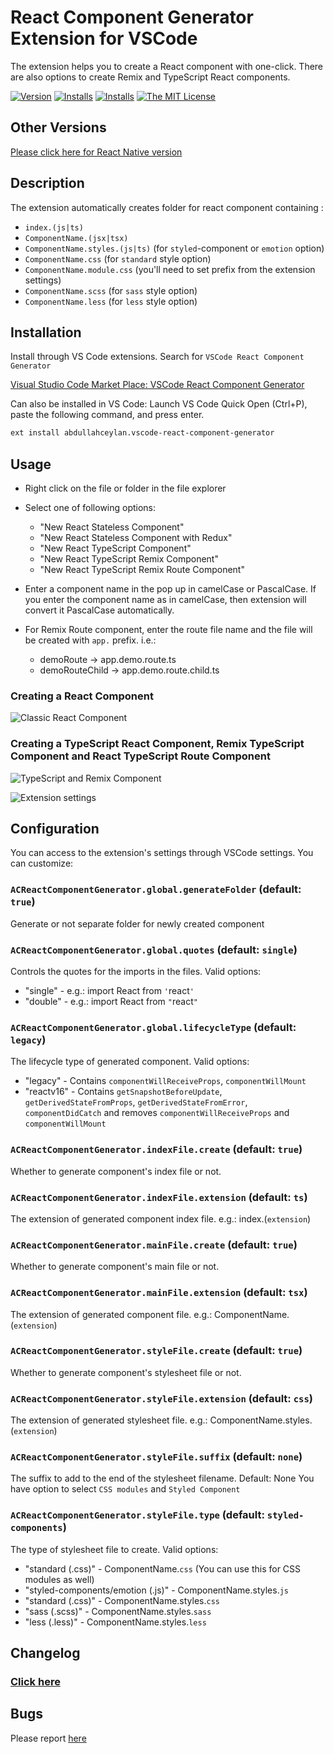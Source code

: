 # React Component Generator Extension for VSCode

The extension helps you to create a React component with one-click. There are also options to create Remix and TypeScript React components.

[![Version](https://vsmarketplacebadges.dev/version/abdullahceylan.vscode-react-component-generator.png)](https://marketplace.visualstudio.com/items?itemName=abdullahceylan.vscode-react-component-generator)
[![Installs](https://vsmarketplacebadges.dev/installs-short/abdullahceylan.vscode-react-component-generator.png)](https://marketplace.visualstudio.com/items?itemName=abdullahceylan.vscode-react-component-generator)
[![Installs](https://vsmarketplacebadges.dev/rating-star/abdullahceylan.vscode-react-component-generator.png)](https://marketplace.visualstudio.com/items?itemName=abdullahceylan.vscode-react-component-generator)
[![The MIT License](https://flat.badgen.net/badge/license/MIT/orange)](http://opensource.org/licenses/MIT)

## Other Versions
[Please click here for React Native version](https://marketplace.visualstudio.com/items?itemName=abdullahceylan.vscode-react-native-component-generator)

## Description

The extension automatically creates folder for react component containing :

- `index.(js|ts)`
- `ComponentName.(jsx|tsx)`
- `ComponentName.styles.(js|ts)` (for `styled`-component or `emotion` option)
- `ComponentName.css` (for `standard` style option)
- `ComponentName.module.css` (you'll need to set prefix from the extension settings)
- `ComponentName.scss` (for `sass` style option)
- `ComponentName.less` (for `less` style option)

## Installation

Install through VS Code extensions. Search for `VSCode React Component Generator`

[Visual Studio Code Market Place: VSCode React Component Generator](https://marketplace.visualstudio.com/items?itemName=abdullahceylan.vscode-react-component-generator)

Can also be installed in VS Code: Launch VS Code Quick Open (Ctrl+P), paste the following command, and press enter.

```bash
ext install abdullahceylan.vscode-react-component-generator
```

## Usage

- Right click on the file or folder in the file explorer
- Select one of following options:
  - "New React Stateless Component"
  - "New React Stateless Component with Redux"
  - "New React TypeScript Component"
  - "New React TypeScript Remix Component"
  - "New React TypeScript Remix Route Component"

- Enter a component name in the pop up in camelCase or PascalCase. If you enter the component name as in camelCase, then extension will convert it PascalCase automatically.

- For Remix Route component, enter the route file name and the file will be created with `app.` prefix. i.e.:
  - demoRoute -> app.demo.route.ts
  - demoRouteChild -> app.demo.route.child.ts

### Creating a React Component

![Classic React Component](assets/images/ac-vscode-classic-component.gif)

### Creating a TypeScript React Component, Remix TypeScript Component and React TypeScript Route Component

![TypeScript and Remix Component](assets/images/ac-vscode-typescript-remix.gif)


![Extension settings](assets/images/vscode-settings.png)

## Configuration

You can access to the extension's settings through VSCode settings. You can customize:

### `ACReactComponentGenerator.global.generateFolder` (default: `true`)

Generate or not separate folder for newly created component

### `ACReactComponentGenerator.global.quotes` (default: `single`)

Controls the quotes for the imports in the files. Valid options:

- "single" - e.g.: import React from `'`react`'`
- "double"  - e.g.: import React from `"`react`"`

### `ACReactComponentGenerator.global.lifecycleType` (default: `legacy`)

The lifecycle type of generated component. Valid options:

- "legacy" - Contains `componentWillReceiveProps`, `componentWillMount`
- "reactv16"  - Contains `getSnapshotBeforeUpdate`, `getDerivedStateFromProps`, `getDerivedStateFromError`, `componentDidCatch` and removes `componentWillReceiveProps` and `componentWillMount`

### `ACReactComponentGenerator.indexFile.create` (default: `true`)

Whether to generate component's index file or not.

### `ACReactComponentGenerator.indexFile.extension` (default: `ts`)

The extension of generated component index file. e.g.: index.(`extension`)

### `ACReactComponentGenerator.mainFile.create` (default: `true`)

Whether to generate component's main file or not.

### `ACReactComponentGenerator.mainFile.extension` (default: `tsx`)

The extension of generated component file. e.g.: ComponentName.(`extension`)

### `ACReactComponentGenerator.styleFile.create` (default: `true`)

Whether to generate component's stylesheet file or not.

### `ACReactComponentGenerator.styleFile.extension` (default: `css`)

The extension of generated stylesheet file. e.g.: ComponentName.styles.(`extension`)

### `ACReactComponentGenerator.styleFile.suffix` (default: `none`)

The suffix to add to the end of the stylesheet filename. Default: None
You have option to select `CSS modules` and `Styled Component`

### `ACReactComponentGenerator.styleFile.type` (default: `styled-components`)

The type of stylesheet file to create. Valid options:

- "standard (.css)" - ComponentName.`css` (You can use this for CSS modules as well)
- "styled-components/emotion (.js)" - ComponentName.styles.`js`
- "standard (.css)" - ComponentName.styles.`css`
- "sass (.scss)" - ComponentName.styles.`sass`
- "less (.less)" - ComponentName.styles.`less`

## Changelog

### [Click here](CHANGELOG.md)

## Bugs

Please report [here](https://github.com/abdullahceylan/vscode-react-component-generator/issues)
